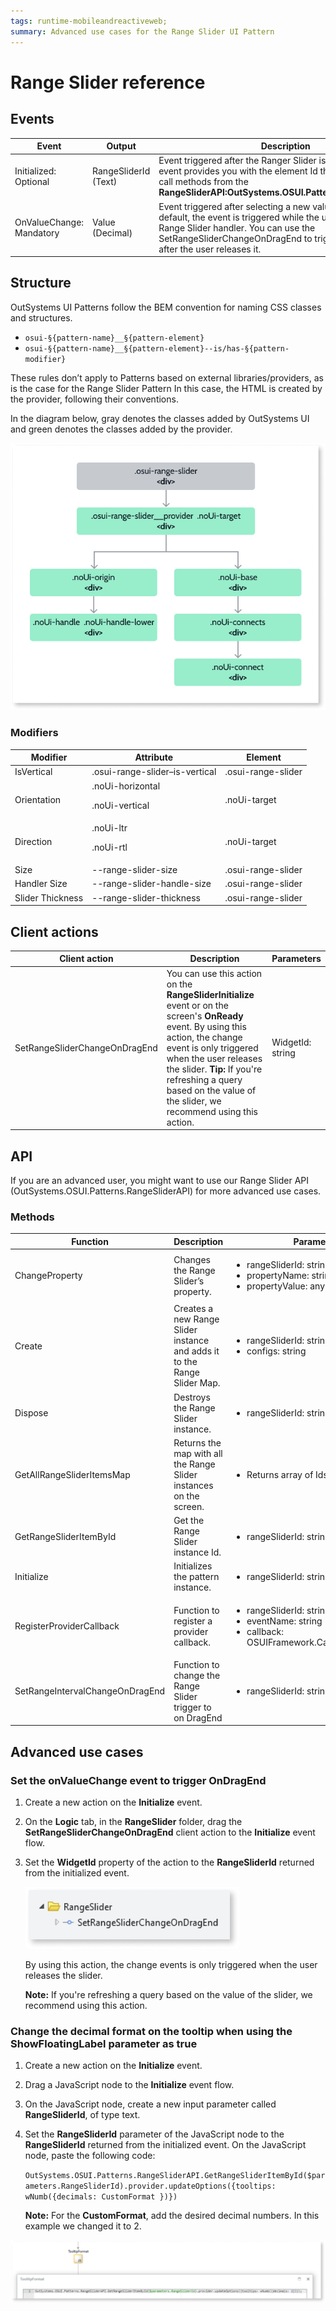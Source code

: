 ```yaml
---
tags: runtime-mobileandreactiveweb; 
summary: Advanced use cases for the Range Slider UI Pattern
---
```


# Range Slider reference

## Events

|**Event** | **Output** |  **Description**|
|---|---|---| 
|Initialized: Optional| RangeSliderId (Text)| Event triggered after the Ranger Slider is initialized. This event provides you with the element Id that can be used to call methods from the **RangeSliderAPI:OutSystems.OSUI.Patterns.RangeSliderAPI**. |
|OnValueChange: Mandatory| Value (Decimal)| Event triggered after selecting a new value on the slider. By default, the event is triggered while the user is dragging the Range Slider handler. You can use the SetRangeSliderChangeOnDragEnd to trigger the event only after the user releases it. |
  
## Structure 
  
OutSystems UI Patterns follow the BEM convention for naming CSS classes and structures. 

* ``osui-§{pattern-name}__§{pattern-element}``
* ``osui-§{pattern-name}__§{pattern-element}--is/has-§{pattern-modifier}``

These rules don’t apply to Patterns based on external libraries/providers, as is the case for the Range Slider Pattern In this case, the HTML is created by the provider, following their conventions. 

In the diagram below, gray denotes the classes added by OutSystems UI and green denotes the classes added by the provider.

![Structure diagram](images/rangeslider-14-diag.png)

### Modifiers 

|**Modifier** | **Attribute** |  **Element**|
|---|---|---| 
|IsVertical| .osui-range-slider–is-vertical| .osui-range-slider |
|Orientation| .noUi-horizontal <p>.noUi-vertical </p> | .noUi-target|
|Direction| .noUi-ltr <p>.noUi-rtl</p> | .noUi-target|
|Size| --range-slider-size | .osui-range-slider|
|Handler Size| --range-slider-handle-size | .osui-range-slider|
|Slider Thickness| --range-slider-thickness| .osui-range-slider|

## Client actions 

|**Client action** | **Description** | **Parameters**|
|---|---|---| 
|SetRangeSliderChangeOnDragEnd| You can use this action on the **RangeSliderInitialize** event or on the screen's **OnReady** event. By using this action, the change event is only triggered when the user releases the slider. **Tip:** If you're refreshing a query based on the value of the slider, we recommend using this action.| WidgetId: string|

## API

If you are an advanced user, you might want to use our Range Slider API (OutSystems.OSUI.Patterns.RangeSliderAPI) for more advanced use cases. 

### Methods

|**Function**|**Description**|**Parameters**| 
|---|---|---| 
|ChangeProperty|Changes the Range Slider’s property.| <ul><li> rangeSliderId: string</li><li>propertyName: string</li><li>propertyValue: any</li></ul>| 
|Create|Creates a new Range Slider instance and adds it to the Range Slider Map.|<ul><li>rangeSliderId: string</li><li>configs: string</li></ul>| 
|Dispose|Destroys the Range Slider instance.|<ul><li> rangeSliderId: string </li></ul>| 
|GetAllRangeSliderItemsMap|Returns the map with all the Range Slider instances on the screen.|<ul><li>Returns array of Ids</li></ul>| 
|GetRangeSliderItemById|Get the Range Slider instance Id.|<ul><li>rangeSliderId: string</li></ul>| 
|Initialize|Initializes the pattern instance.|<ul><li> rangeSliderId: string </li></ul>| 
|RegisterProviderCallback|Function to register a provider callback.|<ul><li>rangeSliderId: string</li><li>eventName: string</li><li>callback: OSUIFramework.Callbacks.OSGeneric</li></ul>| 
|SetRangeIntervalChangeOnDragEnd|Function to change the Range Slider trigger to on DragEnd|<ul><li> rangeSliderId: string</li></ul>| 

## Advanced use cases

### Set the onValueChange event to trigger OnDragEnd

1. Create a new action on the **Initialize** event.

1. On the **Logic** tab, in the **RangeSlider** folder, drag the **SetRangeSliderChangeOnDragEnd** client action to the **Initialize** event flow.

1. Set the **WidgetId** property of the action to the **RangeSliderId** returned from the initialized event.

    ![Set the onValueChange event to trigger OnDragEnd](images/rangeslider-onenddrag-ss.png)

    By using this action, the change events is only triggered when the user releases the slider.

    **Note:** If you're refreshing a query based on the value of the slider, we recommend using this action.

### Change the decimal format on the tooltip when using the ShowFloatingLabel parameter as true

1. Create a new action on the **Initialize** event.

1. Drag a JavaScript node to the **Initialize** event flow.

1. On the JavaScript node, create a new input parameter called **RangeSliderId**, of type text.

1. Set the **RangeSliderId** parameter of the JavaScript node to the **RangeSliderId** returned from the initialized event.
On the JavaScript node, paste the following code:

    ``OutSystems.OSUI.Patterns.RangeSliderAPI.GetRangeSliderItemById($parameters.RangeSliderId).provider.updateOptions({tooltips: wNumb({decimals: CustomFormat })})``

    **Note:** For the **CustomFormat**, add the desired decimal numbers. In this example we changed it to 2.

![Set the code on the JavaScript node](images/rangeslider-format-ss.png)



